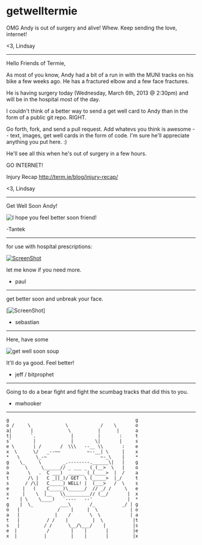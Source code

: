 getwelltermie
=============

OMG Andy is out of surgery and alive! Whew. Keep sending the love, internet!

<3,
Lindsay

----

Hello Friends of Termie,

As most of you know, Andy had a bit of a run in with the MUNI tracks on his bike a few weeks ago. He has a fractured elbow and a few face fractures.

He is having surgery today (Wednesday, March 6th, 2013 @ 2:30pm) and will be in the hospital most of the day.

I couldn't think of a better way to send a get well card to Andy than in the form of a public git repo. RIGHT.

Go forth, fork, and send a pull request. Add whatevs you think is awesome -- text, images, get well cards in the form of code. I'm sure he'll appreciate anything you put here. :)

He'll see all this when he's out of surgery in a few hours.

GO INTERNET!

Injury Recap http://term.ie/blog/injury-recap/

<3, 
Lindsay

----

Get Well Soon Andy!

![I hope you feel better soon friend!](http://img.vmessages.com/get-well-soon/10.gif)

 -Tantek

----


for use with hospital prescriptions:


[![ScreenShot](https://raw.github.com/pauloppenheim/getwelltermie/master/img/what_is_this_a_youtube_video_or_something.png)](http://youtu.be/Mf6JCpJjdiY)

let me know if you need more.

+ paul


----

get better soon and unbreak your face.

[![ScreenShot](https://raw.github.com/bastih/getwelltermie/master/img/beer.jpg)]

+ sebastian

----

Here, have some

![get well soon soup](http://i.imgur.com/uNIXTBM.jpg)

It'll do ya good. Feel better!

+ jeff / bitprophet

----

Going to do a bear fight and fight the scumbag tracks that did this to you.

+ mwhooker

----

    g                                               g  
    o /     \             \            /    \       o
    a|       |             \          |      |      a
    t|       `.             |         |       :     t
    s`        |             |        \|       |     s
    e \       | /       /  \\\   --__ \\       :    e
    x  \      \/   _--~~          ~--__| \     |    x  
    *   \      \_-~                    ~-_\    |    *
    g    \_     \        _.--------.______\|   |    g
    o      \     \______// _ ___ _ (_(__>  \   |    o
    a       \   .  C ___)  ______ (_(____>  |  /    a
    t       /\ |   C _||_)/ GET  \ (_____>  |_/     t
    s      / /\|   C_____) WELL! |  (___>   /  \    s
    e     |   (   _C_____)\______/  // _/ /     \   e
    x     |    \  |__   \\_________// (__/       |  x
    *    | \    \____)   `----   --'             |  *
    g    |  \_          ___\       /_          _/ | g
    o   |              /    |     |  \            | o
    a   |             |    /       \  \           | a
    t   |          / /    |         |  \           |t
    s   |         / /      \__/\___/    |          |s
    e  |           /        |    |       |         |e
    x  |          |         |    |       |         |x